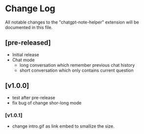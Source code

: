 # Change Log

All notable changes to the "chatgpt-note-helper" extension will be documented in this file.

## [pre-released]

- Initial release
- Chat mode 
  - long conversation which remember previous chat history
  - short conversation which only contains current question

## [v1.0.0]
- test after pre-release
- fix bug of change shor-long mode

### [v1.0.1]
- change intro.gif as link embed to smallize the size.